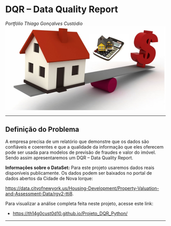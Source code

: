 # **DQR – Data Quality Report**
*Portfólio Thiago Gonçalves Custódio*
![House](HouseValuation.png)

---

## **Definição do Problema**

A empresa precisa de um relatório que demonstre que os dados são confiáveis e coerentes e que a qualidade da informação que eles oferecem pode ser usada para modelos de previsão de fraudes e valor do imóvel. Sendo assim apresentaremos um DQR – Data Quality Report.

**Informações sobre o DataSet:** Para este projeto usaremos dados reais disponíveis publicamente. Os dados podem ser baixados no portal de dados abertos da Cidade de Nova Iorque:

https://data.cityofnewyork.us/Housing-Development/Property-Valuation-and-Assessment-Data/rgy2-tti8.

Para visualizar a análise completa feita neste projeto, acesse este link:

* https://th14g0cust0d10.github.io/Projeto_DQR_Python/

---

